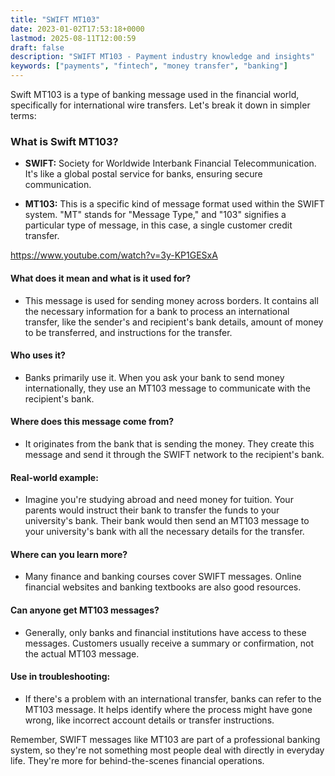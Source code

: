 ```yaml
---
title: "SWIFT MT103"
date: 2023-01-02T17:53:18+0000
lastmod: 2025-08-11T12:00:59
draft: false
description: "SWIFT MT103 - Payment industry knowledge and insights"
keywords: ["payments", "fintech", "money transfer", "banking"]
---
```


Swift MT103 is a type of banking message used in the financial world, specifically for international wire transfers. Let's break it down in simpler terms:

### **What is Swift MT103?**

- **SWIFT:** Society for Worldwide Interbank Financial Telecommunication. It's like a global postal service for banks, ensuring secure communication.

- **MT103:** This is a specific kind of message format used within the SWIFT system. "MT" stands for "Message Type," and "103" signifies a particular type of message, in this case, a single customer credit transfer.

https://www.youtube.com/watch?v=3y-KP1GESxA

#### **What does it mean and what is it used for?**

- This message is used for sending money across borders. It contains all the necessary information for a bank to process an international transfer, like the sender's and recipient's bank details, amount of money to be transferred, and instructions for the transfer.

#### **Who uses it?**

- Banks primarily use it. When you ask your bank to send money internationally, they use an MT103 message to communicate with the recipient's bank.

#### **Where does this message come from?**

- It originates from the bank that is sending the money. They create this message and send it through the SWIFT network to the recipient's bank.

#### **Real-world example:**

- Imagine you're studying abroad and need money for tuition. Your parents would instruct their bank to transfer the funds to your university's bank. Their bank would then send an MT103 message to your university's bank with all the necessary details for the transfer.

#### **Where can you learn more?**

- Many finance and banking courses cover SWIFT messages. Online financial websites and banking textbooks are also good resources.

#### **Can anyone get MT103 messages?**

- Generally, only banks and financial institutions have access to these messages. Customers usually receive a summary or confirmation, not the actual MT103 message.

#### **Use in troubleshooting:**

- If there's a problem with an international transfer, banks can refer to the MT103 message. It helps identify where the process might have gone wrong, like incorrect account details or transfer instructions.

Remember, SWIFT messages like MT103 are part of a professional banking system, so they're not something most people deal with directly in everyday life. They're more for behind-the-scenes financial operations.